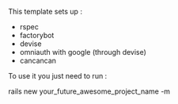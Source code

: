 This template sets up : 

- rspec
- factorybot
- devise
- omniauth with google (through devise)
- cancancan

To use it you just need to run : 

rails new your_future_awesome_project_name -m 
